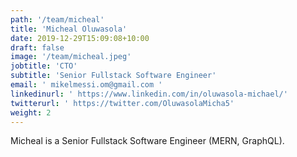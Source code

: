 ```yaml
---
path: '/team/micheal'
title: 'Micheal Oluwasola'
date: 2019-12-29T15:09:08+10:00
draft: false
image: '/team/micheal.jpeg'
jobtitle: 'CTO'
subtitle: 'Senior Fullstack Software Engineer'
email: ' mikelmessi.om@gmail.com '
linkedinurl: ' https://www.linkedin.com/in/oluwasola-michael/'
twitterurl: ' https://twitter.com/OluwasolaMicha5'
weight: 2
---
```


<p style='text-align: justify'>
    Micheal is a Senior Fullstack Software Engineer (MERN, GraphQL).
</p>
